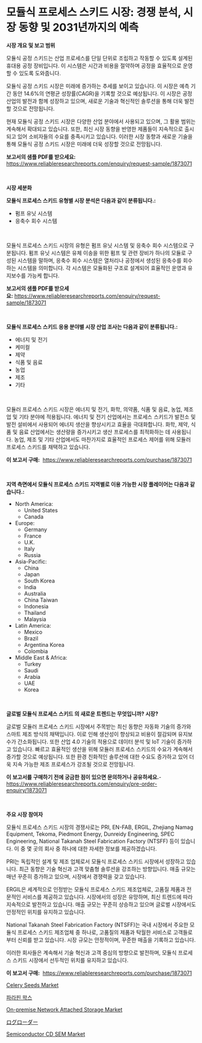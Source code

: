 <p><h1>모듈식 프로세스 스키드 시장: 경쟁 분석, 시장 동향 및 2031년까지의 예측</h1></p><p><strong>시장 개요 및 보고 범위</strong></p>
<p><p>모듈식 공정 스키드는 산업 프로세스를 단일 단위로 조립하고 작동할 수 있도록 설계된 휴대용 공정 장비입니다. 이 시스템은 시간과 비용을 절약하며 공정을 효율적으로 운영할 수 있도록 도와줍니다. </p><p>모듈식 공정 스키드 시장은 미래에 증가하는 추세를 보이고 있습니다. 이 시장은 예측 기간 동안 14.6%의 연평균 성장률(CAGR)을 기록할 것으로 예상됩니다. 이 시장은 공정 산업의 발전과 함께 성장하고 있으며, 새로운 기술과 혁신적인 솔루션을 통해 더욱 발전할 것으로 전망됩니다.</p><p>현재 모듈식 공정 스키드 시장은 다양한 산업 분야에서 사용되고 있으며, 그 활용 범위는 계속해서 확대되고 있습니다. 또한, 최신 시장 동향을 반영한 제품들이 지속적으로 출시되고 있어 소비자들의 수요를 충족시키고 있습니다. 이러한 시장 동향과 새로운 기술을 통해 모듈식 공정 스키드 시장은 미래에 더욱 성장할 것으로 전망됩니다.</p></p>
<p><strong>보고서의 샘플 PDF를 받으세요:</strong> <a href="https://www.reliableresearchreports.com/enquiry/request-sample/1873071">https://www.reliableresearchreports.com/enquiry/request-sample/1873071</a></p>
<p>&nbsp;</p>
<p><strong>시장 세분화</strong></p>
<p><strong>모듈식 프로세스 스키드 유형별 시장 분석은 다음과 같이 분류됩니다.:</strong></p>
<p><ul><li>펌프 유닛 시스템</li><li>응축수 회수 시스템</li></ul></p>
<p>&nbsp;</p>
<p><p>모듈식 프로세스 스키드 시장의 유형은 펌프 유닛 시스템 및 응축수 회수 시스템으로 구분됩니다. 펌프 유닛 시스템은 유체 이송을 위한 펌프 및 관련 장비가 하나의 모듈로 구성된 시스템을 말하며, 응축수 회수 시스템은 열처리나 공정에서 생성된 응축수를 회수하는 시스템을 의미합니다. 각 시스템은 모듈화된 구조로 설계되어 효율적인 운영과 유지보수를 가능케 합니다.</p></p>
<p><strong>보고서의 샘플 PDF를 받으세요:</strong>&nbsp;<a href="https://www.reliableresearchreports.com/enquiry/request-sample/1873071">https://www.reliableresearchreports.com/enquiry/request-sample/1873071</a></p>
<p>&nbsp;</p>
<p><strong> 모듈식 프로세스 스키드 응용 분야별 시장 산업 조사는 다음과 같이 분류됩니다.:</strong></p>
<p><ul><li>에너지 및 전기</li><li>케미컬</li><li>제약</li><li>식품 및 음료</li><li>농업</li><li>제조</li><li>기타</li></ul></p>
<p>&nbsp;</p>
<p><p>모듈러 프로세스 스키드 시장은 에너지 및 전기, 화학, 의약품, 식품 및 음료, 농업, 제조업 및 기타 분야에 적용됩니다. 에너지 및 전기 산업에서는 프로세스 스키드가 발전소 및 발전 설비에서 사용되어 에너지 생산을 향상시키고 효율을 극대화합니다. 화학, 제약, 식품 및 음료 산업에서는 생산량을 증가시키고 생산 프로세스를 최적화하는 데 사용됩니다. 농업, 제조 및 기타 산업에서도 마찬가지로 효율적인 프로세스 제어를 위해 모듈러 프로세스 스키드를 채택하고 있습니다.</p></p>
<p><strong>이 보고서 구매:</strong>&nbsp; <a href="https://www.reliableresearchreports.com/purchase/1873071">https://www.reliableresearchreports.com/purchase/1873071</a></p>
<p>&nbsp;</p>
<p><strong>지역 측면에서 모듈식 프로세스 스키드 지역별로 이용 가능한 시장 플레이어는 다음과 같습니다.:</strong></p>
<p><ul>
    <li>
        North America:
        <ul>
            <li>United States</li>
            <li>Canada</li>
        </ul>
    </li>
    <li>
        Europe:
        <ul>
            <li>Germany</li>
            <li>France</li>
            <li>U.K.</li>
            <li>Italy</li>
            <li>Russia</li>
        </ul>
    </li>
    <li>
        Asia-Pacific:
        <ul>
            <li>China</li>
            <li>Japan</li>
            <li>South Korea</li>
            <li>India</li>
            <li>Australia</li>
            <li>China Taiwan</li>
            <li>Indonesia</li>
            <li>Thailand</li>
            <li>Malaysia</li>
        </ul>
    </li>
    <li>
        Latin America:
        <ul>
            <li>Mexico</li>
            <li>Brazil</li>
            <li>Argentina Korea</li>
            <li>Colombia</li>
        </ul>
    </li>
    <li>
        Middle East & Africa:
        <ul>
            <li>Turkey</li>
            <li>Saudi</li>
            <li>Arabia</li>
            <li>UAE</li>
            <li>Korea</li>
        </ul>
    </li>
    </ul></p>
<p>&nbsp;</p>
<p><strong>글로벌 모듈식 프로세스 스키드 의 새로운 트렌드는 무엇입니까? 시장?</strong></p>
<p><p>글로벌 모듈러 프로세스 스키드 시장에서 주목받는 최신 동향은 자동화 기술의 증가와 스마트 제조 방식의 채택입니다. 이로 인해 생산성이 향상되고 비용이 절감되며 유지보수가 간소화됩니다. 또한 산업 4.0 기술의 적용으로 데이터 분석 및 IoT 기술이 증가하고 있습니다. 빠르고 효율적인 생산을 위해 모듈러 프로세스 스키드의 수요가 계속해서 증가할 것으로 예상됩니다. 또한 환경 친화적인 솔루션에 대한 수요도 증가하고 있어 더욱 지속 가능한 제조 프로세스가 강조될 것으로 전망됩니다.</p></p>
<p><strong>이 보고서를 구매하기 전에 궁금한 점이 있으면 문의하거나 공유하세요.</strong>- <a href="https://www.reliableresearchreports.com/enquiry/pre-order-enquiry/1873071">https://www.reliableresearchreports.com/enquiry/pre-order-enquiry/1873071</a></p>
<p>&nbsp;</p>
<p><strong>주요 시장 참여자</strong></p>
<p><p>모듈식 프로세스 스키드 시장의 경쟁사로는 PRI, EN-FAB, ERGIL, Zhejiang Namag Equipment, Tekoma, Piedmont Energy, Dunreidy Engineering, SPEC Engineering, National Takanah Steel Fabrication Factory (NTSFF) 등이 있습니다. 이 중 몇 곳의 회사 중 하나에 대한 자세한 정보를 제공하겠습니다.</p><p>PRI는 독립적인 설계 및 제조 업체로서 모듈식 프로세스 스키드 시장에서 성장하고 있습니다. 최근 동향은 기술 혁신과 고객 맞춤형 솔루션을 강조하는 방향입니다. 매출 규모는 매년 꾸준히 증가하고 있으며, 시장에서 경쟁력을 갖고 있습니다.</p><p>ERGIL은 세계적으로 인정받는 모듈식 프로세스 스키드 제조업체로, 고품질 제품과 전문적인 서비스를 제공하고 있습니다. 시장에서의 성장은 유망하며, 최신 트렌드에 따라 지속적으로 발전하고 있습니다. 매출 규모는 꾸준히 상승하고 있으며 글로벌 시장에서도 안정적인 위치를 유지하고 있습니다.</p><p>National Takanah Steel Fabrication Factory (NTSFF)는 국내 시장에서 주요한 모듈식 프로세스 스키드 제조업체 중 하나로, 고품질의 제품과 탁월한 서비스로 고객들로부터 신뢰를 받고 있습니다. 시장 규모는 안정적이며, 꾸준한 매출을 기록하고 있습니다.</p><p>이러한 회사들은 계속해서 기술 혁신과 고객 중심의 방향으로 발전하며, 모듈식 프로세스 스키드 시장에서 선두적인 위치를 유지하고 있습니다.</p></p>
<p><strong>이 보고서 구매:</strong>&nbsp;&nbsp;<a href="https://www.reliableresearchreports.com/purchase/1873071">https://www.reliableresearchreports.com/purchase/1873071</a></p>
<p><p><a href="https://gamy-alyssum-396.notion.site/Celery-Seeds-Market-Size-Share-Trends-Analysis-Report-By-Application-Regional-Outlook-Competiti-d590199af2314aa9a66105946aa47278">Celery Seeds Market</a></p><p><a href="https://medium.com/@percyhagernes9778/%ED%8C%8C%EB%9D%BC%ED%95%80-%EC%99%81%EC%8A%A4-%EC%8B%9C%EC%9E%A5-%EB%B6%84%EC%84%9D-%EA%B7%B8%EA%B2%83%EC%9D%98-cagr-%EC%8B%9C%EC%9E%A5-%EC%84%B8%EB%B6%84%ED%99%94-%EB%B0%8F-%EA%B8%80%EB%A1%9C%EB%B2%8C-%EC%82%B0%EC%97%85-%EA%B0%9C%EC%9A%94-4621013b0ff6">파라핀 왁스</a></p><p><a href="https://view.publitas.com/reportprime-1/on-premise-network-attached-storage-market-research-report-provides-thorough-industry-overview-which-offers-an-in-depth-analysis-of-product-trends-and-new-market-divisions/">On-premise Network Attached Storage Market</a></p><p><a href="https://github.com/cnnriuez22368/Market-Research-Report-List-1/blob/main/49033672883.md">ログローダー</a></p><p><a href="https://issuu.com/reportprime-2/docs/semiconductor-cd-sem-market-size-2030.pptx">Semiconductor CD SEM Market</a></p></p>
